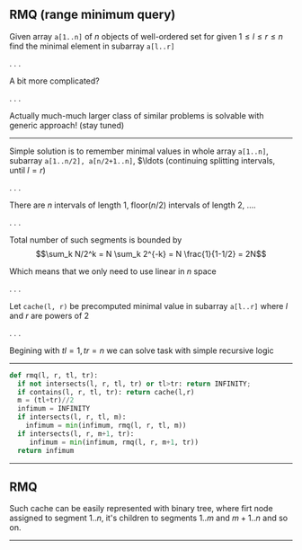 RMQ (range minimum query)
---

Given array ```a[1..n]``` of $n$ objects of well-ordered set
for given $1 \leq l \leq r \leq n$ find the minimal element
in subarray ```a[l..r]```

. . .

A bit more complicated?

. . .

Actually much-much larger class of similar problems is solvable with generic approach! (stay tuned)

* * *

Simple solution is to remember
minimal values in whole array ```a[1..n]```,
subarray ```a[1..n/2], a[n/2+1..n]```, $\ldots
(continuing splitting intervals, until $l=r$)

. . .

There are $n$ intervals of length 1,
floor($n/2$) intervals of length 2,
$\ldots$.

. . .

Total number of such segments is bounded by
$$\sum_k N/2^k = N \sum_k 2^{-k} = N \frac{1}{1-1/2} = 2N$$

Which means that we only need to use linear in $n$ space

. . .

Let ```cache(l, r)``` be precomputed
minimal value in subarray ```a[l..r]```
where $l$ and $r$ are powers of 2

. . .

Begining with $tl=1, tr=n$
we can solve task with simple recursive logic

* * *

```python
def rmq(l, r, tl, tr):
  if not intersects(l, r, tl, tr) or tl>tr: return INFINITY;
  if contains(l, r, tl, tr): return cache(l,r)
  m = (tl+tr)//2
  infimum = INFINITY
  if intersects(l, r, tl, m):
    infimum = min(infimum, rmq(l, r, tl, m))
  if intersects(l, r, m+1, tr):
     infimum = min(infimum, rmq(l, r, m+1, tr))
  return infimum
```

* * *

RMQ
---

Such cache can be easily represented with binary tree,
where firt node assigned to segment $1..n$,
it's children to segments $1..m$ and $m+1..n$ and so on.

* * *
